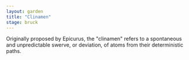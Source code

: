 ```yaml
---  
layout: garden
title: "Clinamen"
stage: bruck
---
```


Originally proposed by Epicurus, the "clinamen" refers to a spontaneous and unpredictable swerve, or deviation, of atoms from their deterministic paths.